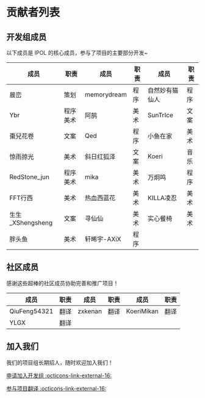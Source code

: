# 贡献者列表

## 开发组成员

以下成员是 IPOL 的核心成员，参与了项目的主要部分开发~

| 成员                                  | 职责    | 成员          | 职责 | 成员       | 职责 |
| ----------------------------------- | ----- | ----------- | -- | -------- | -- |
| 晨峦                                  | 策划    | memorydream | 程序 | 自然妙有猫仙人  | 程序 |
| Ybr                                 | 程序 美术 | 阿鹄          | 美术 | SunTrIce | 文案 |
| 棗兒花卷                                | 文案    | Qed         | 程序 | 小鱼在家     | 美术 |
| 惊雨掠光                                | 美术    | 斜日红狐泽       | 文案 | Koeri    | 音乐 |
| RedStone_jun   | 程序 美术 | mika        | 美术 | 万炯鸣      | 程序 |
| FFT行西                               | 美术    | 热血西蓝花       | 美术 | KILLA凌忍  | 美术 |
| 生生_XShengsheng | 文案    | 寻仙仙         | 美术 | 实心餐椅     | 美术 |
| 胖头鱼                                 | 美术    | 轩晞宇-AXiX    | 程序 |          |    |

## 社区成员

感谢这些超棒的社区成员协助完善和推广项目！

| 成员           | 职责 | 成员      | 职责 | 成员         | 职责 |
| ------------ | -- | ------- | -- | ---------- | -- |
| QiuFeng54321 | 翻译 | zxkenan | 翻译 | KoeriMikan | 翻译 |
| YLGX         | 翻译 |         |    |            |    |

## 加入我们

我们的项目组长期招人，随时欢迎加入我们！

[申请加入开发组 :octicons-link-external-16:](http://chenluan.mikecrm.com/JeKq3DU)

[参与项目翻译 :octicons-link-external-16:](https://zh.crowdin.com/project/cyanstars)

